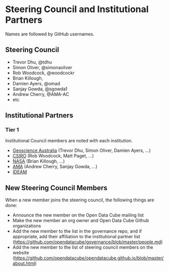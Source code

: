 # Steering Council and Institutional Partners

Names are followed by GitHub usernames.

## Steering Council

- Trevor Dhu, @tdhu
- Simon Oliver, @simonaoliver
- Rob Woodcock, @woodcockr
- Brian Killough,
- Damien Ayers, @omad
- Sanjay Gowda, @sgowda1
- Andrew Cherry, @AMA-AC
- etc

## Institutional Partners

### Tier 1

Institutional Council members are noted with each institution.

- [Geoscience Australia](http://www.ga.gov.au/) (Trevor Dhu, Simon Oliver, Damien Ayers, ...)
- [CSIRO](https://www.csiro.au/) (Rob Woodcock, Matt Paget, ...)
- [NASA](https://www.nasa.gov/) (Brian Killough, ...)
- [AMA](http://www.ama-inc.com/) (Andrew Cherry, Sanjay Gowda, ...)
- [IDEAM](http://www.ideam.gov.co/)


## New Steering Council Members

When a new member joins the steering council, the following things are done:
- Announce the new member on the Open Data Cube mailing list
- Make the new member an org owner and Open Data Cube Github organizations
- Add the new member to the list in the governance repo, and if appropriate, add their affiliation to the institutional partner list (https://github.com/opendatacube/governance/blob/master/people.md)
- Add the new member to the list of steering council members on the website (https://github.com/opendatacube/opendatacube.github.io/blob/master/about.html)
